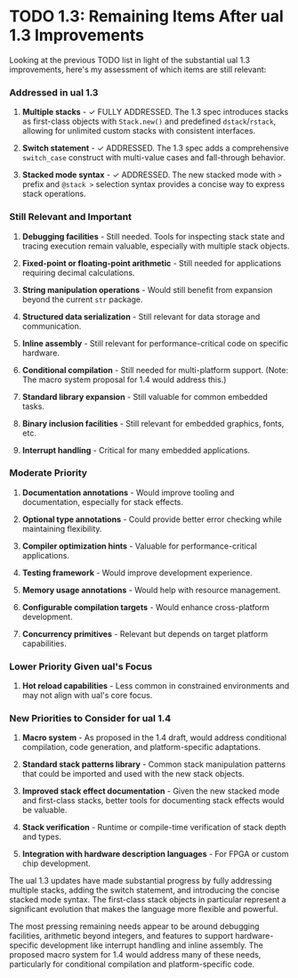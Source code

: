 # TODO 1.3: Remaining Items After ual 1.3 Improvements

Looking at the previous TODO list in light of the substantial ual 1.3 improvements, here's my assessment of which items are still relevant:

### Addressed in ual 1.3

1. **Multiple stacks** - ✓ FULLY ADDRESSED. The 1.3 spec introduces stacks as first-class objects with `Stack.new()` and predefined `dstack`/`rstack`, allowing for unlimited custom stacks with consistent interfaces.
    
2. **Switch statement** - ✓ ADDRESSED. The 1.3 spec adds a comprehensive `switch_case` construct with multi-value cases and fall-through behavior.
    
3. **Stacked mode syntax** - ✓ ADDRESSED. The new stacked mode with `>` prefix and `@stack >` selection syntax provides a concise way to express stack operations.
    

### Still Relevant and Important

1. **Debugging facilities** - Still needed. Tools for inspecting stack state and tracing execution remain valuable, especially with multiple stack objects.
    
2. **Fixed-point or floating-point arithmetic** - Still needed for applications requiring decimal calculations.
    
3. **String manipulation operations** - Would still benefit from expansion beyond the current `str` package.
    
4. **Structured data serialization** - Still relevant for data storage and communication.
    
5. **Inline assembly** - Still relevant for performance-critical code on specific hardware.
    
6. **Conditional compilation** - Still needed for multi-platform support. (Note: The macro system proposal for 1.4 would address this.)
    
7. **Standard library expansion** - Still valuable for common embedded tasks.
    
8. **Binary inclusion facilities** - Still relevant for embedded graphics, fonts, etc.
    
9. **Interrupt handling** - Critical for many embedded applications.
    

### Moderate Priority

1. **Documentation annotations** - Would improve tooling and documentation, especially for stack effects.
    
2. **Optional type annotations** - Could provide better error checking while maintaining flexibility.
    
3. **Compiler optimization hints** - Valuable for performance-critical applications.
    
4. **Testing framework** - Would improve development experience.
    
5. **Memory usage annotations** - Would help with resource management.
    
6. **Configurable compilation targets** - Would enhance cross-platform development.
    
7. **Concurrency primitives** - Relevant but depends on target platform capabilities.
    

### Lower Priority Given ual's Focus

1. **Hot reload capabilities** - Less common in constrained environments and may not align with ual's core focus.

### New Priorities to Consider for ual 1.4

1. **Macro system** - As proposed in the 1.4 draft, would address conditional compilation, code generation, and platform-specific adaptations.
    
2. **Standard stack patterns library** - Common stack manipulation patterns that could be imported and used with the new stack objects.
    
3. **Improved stack effect documentation** - Given the new stacked mode and first-class stacks, better tools for documenting stack effects would be valuable.
    
4. **Stack verification** - Runtime or compile-time verification of stack depth and types.
    
5. **Integration with hardware description languages** - For FPGA or custom chip development.
    

The ual 1.3 updates have made substantial progress by fully addressing multiple stacks, adding the switch statement, and introducing the concise stacked mode syntax. The first-class stack objects in particular represent a significant evolution that makes the language more flexible and powerful.

The most pressing remaining needs appear to be around debugging facilities, arithmetic beyond integers, and features to support hardware-specific development like interrupt handling and inline assembly. The proposed macro system for 1.4 would address many of these needs, particularly for conditional compilation and platform-specific code.